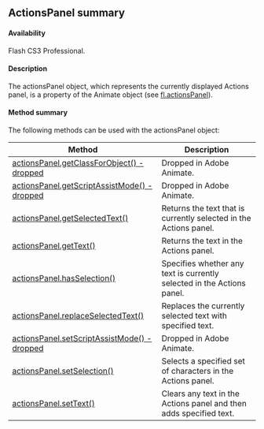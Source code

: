 ## ActionsPanel summary

#### Availability

Flash CS3 Professional.

#### Description

The actionsPanel object, which represents the currently displayed Actions panel, is a property of the Animate object (see [fl.actionsPanel](../flash_object_(fl)/fl.md)).

#### Method summary

The following methods can be used with the actionsPanel object:

| **Method**                                                                                                                           | **Description**                                                        |
|--------------------------------------------------------------------------------------------------------------------------------------|------------------------------------------------------------------------|
| [actionsPanel.getClassForObject() -dropped](../actionsPanel_object/actionsPanel.md) | Dropped in Adobe Animate.                                              |
| [actionsPanel.getScriptAssistMode() -dropped](../actionsPanel_object/actionsPane1.md)                                                         | Dropped in Adobe Animate.                                              |
| [actionsPanel.getSelectedText()](../actionsPanel_object/actionsPane2.md)                                                                                       | Returns the text that is currently selected in the Actions panel.      |
| [actionsPanel.getText()](../actionsPanel_object/actionsPane3.md)                                                                                               | Returns the text in the Actions panel.                                 |
| [actionsPanel.hasSelection()](../actionsPanel_object/actionsPane4.md)                                                                                          | Specifies whether any text is currently selected in the Actions panel. |
| [actionsPanel.replaceSelectedText()](../actionsPanel_object/actionsPane5.md)                                                                                   | Replaces the currently selected text with specified text.              |
| [actionsPanel.setScriptAssistMode() -dropped](../actionsPanel_object/actionsPane6.md)                                                         | Dropped in Adobe Animate.                                              |
| [actionsPanel.setSelection()](../actionsPanel_object/actionsPane7.md)                                                                                          | Selects a specified set of characters in the Actions panel.            |
| [actionsPanel.setText()](../actionsPanel_object/actionsPane8.md)                                                                                               | Clears any text in the Actions panel and then adds specified text.     |

<span id="actionsPanel.getClassForObject()_-_dropp" class="anchor"></span>


